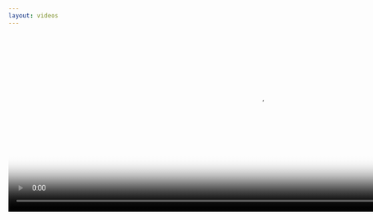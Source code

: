 ```yaml
---
layout: videos
---
```

<p align='center'>  
<video poster="./web_videos/Animation_Compare_poster.jpg" width="1000" height="358" controls preload> 
    <source src="./web_videos/Animation_Compare.mp4"></source> 
</video>
</p>

